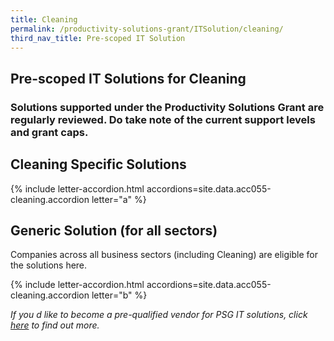 ```yaml
---
title: Cleaning
permalink: /productivity-solutions-grant/ITSolution/cleaning/
third_nav_title: Pre-scoped IT Solution
---
```


## Pre-scoped IT Solutions for Cleaning

### Solutions supported under the Productivity Solutions Grant are regularly reviewed. Do take note of the current support levels and grant caps.

## Cleaning Specific Solutions
{% include letter-accordion.html accordions=site.data.acc055-cleaning.accordion letter="a" %}

## Generic Solution (for all sectors)
Companies across all business sectors (including Cleaning) are eligible for the solutions here.

{% include letter-accordion.html accordions=site.data.acc055-cleaning.accordion letter="b" %}

_If you d like to become a pre-qualified vendor for PSG IT solutions, click <a target='_blank' href='https://www.imda.gov.sg/icmvendors' >here</a> to find out more._